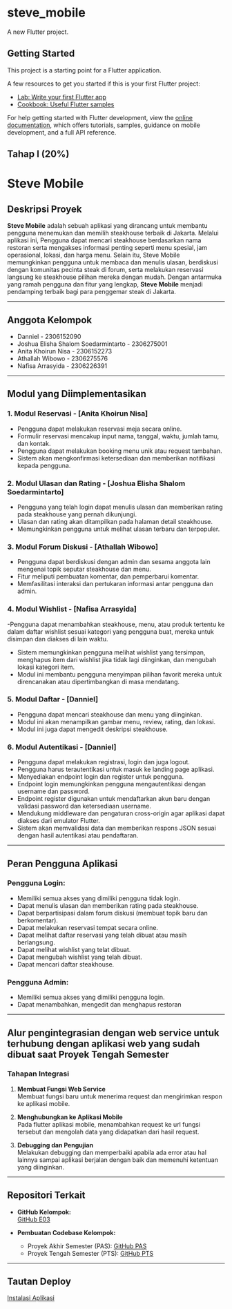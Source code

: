 # steve_mobile

A new Flutter project.

## Getting Started

This project is a starting point for a Flutter application.

A few resources to get you started if this is your first Flutter project:

- [Lab: Write your first Flutter app](https://docs.flutter.dev/get-started/codelab)
- [Cookbook: Useful Flutter samples](https://docs.flutter.dev/cookbook)

For help getting started with Flutter development, view the
[online documentation](https://docs.flutter.dev/), which offers tutorials,
samples, guidance on mobile development, and a full API reference.

## Tahap I (20%)

# Steve Mobile

## **Deskripsi Proyek**

**Steve Mobile** adalah sebuah aplikasi yang dirancang untuk membantu pengguna menemukan dan memilih steakhouse terbaik di Jakarta. Melalui aplikasi ini, Pengguna dapat mencari steakhouse berdasarkan nama restoran serta mengakses informasi penting seperti menu spesial, jam operasional, lokasi, dan harga menu. Selain itu, Steve Mobile memungkinkan pengguna untuk membaca dan menulis ulasan, berdiskusi dengan komunitas pecinta steak di forum, serta melakukan reservasi langsung ke steakhouse pilihan mereka dengan mudah. Dengan antarmuka yang ramah pengguna dan fitur yang lengkap, **Steve Mobile** menjadi pendamping terbaik bagi para penggemar steak di Jakarta.

---

## **Anggota Kelompok**

- Danniel - 2306152090
- Joshua Elisha Shalom Soedarmintarto - 2306275001
- Anita Khoirun Nisa - 2306152273
- Athallah Wibowo - 2306275576
- Nafisa Arrasyida - 2306226391

---

## **Modul yang Diimplementasikan**

### 1. **Modul Reservasi** - **[Anita Khoirun Nisa]**

- Pengguna dapat melakukan reservasi meja secara online.
- Formulir reservasi mencakup input nama, tanggal, waktu, jumlah tamu, dan kontak.
- Pengguna dapat melakukan booking menu unik atau request tambahan.
- Sistem akan mengkonfirmasi ketersediaan dan memberikan notifikasi kepada pengguna.

### 2. **Modul Ulasan dan Rating** - **[Joshua Elisha Shalom Soedarmintarto]**

- Pengguna yang telah login dapat menulis ulasan dan memberikan rating pada steakhouse yang pernah dikunjungi.
- Ulasan dan rating akan ditampilkan pada halaman detail steakhouse.
- Memungkinkan pengguna untuk melihat ulasan terbaru dan terpopuler.

### 3. **Modul Forum Diskusi** - **[Athallah Wibowo]**

- Pengguna dapat berdiskusi dengan admin dan sesama anggota lain mengenai topik seputar steakhouse dan menu.
- Fitur meliputi pembuatan komentar, dan pemperbarui komentar.
- Memfasilitasi interaksi dan pertukaran informasi antar pengguna dan admin.

### 4. **Modul Wishlist** - **[Nafisa Arrasyida]**

-Pengguna dapat menambahkan steakhouse, menu, atau produk tertentu ke dalam daftar wishlist sesuai kategori yang pengguna buat, mereka untuk disimpan dan diakses di lain waktu.

- Sistem memungkinkan pengguna melihat wishlist yang tersimpan, menghapus item dari wishlist jika tidak lagi diinginkan, dan mengubah lokasi kategori item.
- Modul ini membantu pengguna menyimpan pilihan favorit mereka untuk direncanakan atau dipertimbangkan di masa mendatang.

### 5. **Modul Daftar** - **[Danniel]**

- Pengguna dapat mencari steakhouse dan menu yang diinginkan.
- Modul ini akan menampilkan gambar menu, review, rating, dan lokasi.
- Modul ini juga dapat mengedit deskripsi steakhouse.

### 6. **Modul Autentikasi** - **[Danniel]**

- Pengguna dapat melakukan registrasi, login dan juga logout.
- Pengguna harus terautentikasi untuk masuk ke landing page aplikasi.
- Menyediakan endpoint login dan register untuk pengguna.
- Endpoint login memungkinkan pengguna mengautentikasi dengan username dan password.
- Endpoint register digunakan untuk mendaftarkan akun baru dengan validasi password dan ketersediaan username.
- Mendukung middleware dan pengaturan cross-origin agar aplikasi dapat diakses dari emulator Flutter.
- Sistem akan memvalidasi data dan memberikan respons JSON sesuai dengan hasil autentikasi atau pendaftaran.

---

## **Peran Pengguna Aplikasi**

### **Pengguna Login:**

- Memiliki semua akses yang dimiliki pengguna tidak login.
- Dapat menulis ulasan dan memberikan rating pada steakhouse.
- Dapat berpartisipasi dalam forum diskusi (membuat topik baru dan berkomentar).
- Dapat melakukan reservasi tempat secara online.
- Dapat melihat daftar reservasi yang telah dibuat atau masih berlangsung.
- Dapat melihat wishlist yang telat dibuat.
- Dapat mengubah wishlist yang telah dibuat.
- Dapat mencari daftar steakhouse.

### **Pengguna Admin:**

- Memiliki semua akses yang dimiliki pengguna login.
- Dapat menambahkan, mengedit dan menghapus restoran

---

## **Alur pengintegrasian dengan web service untuk terhubung dengan aplikasi web yang sudah dibuat saat Proyek Tengah Semester**

### **Tahapan Integrasi**

1. **Membuat Fungsi Web Service**  
   Membuat fungsi baru untuk menerima request dan mengirimkan respon ke aplikasi mobile.

2. **Menghubungkan ke Aplikasi Mobile**  
   Pada flutter aplikasi mobile, menambahkan request ke url fungsi tersebut dan mengolah data yang didapatkan dari hasil request.

3. **Debugging dan Pengujian**  
   Melakukan debugging dan memperbaiki apabila ada error atau hal lainnya sampai aplikasi berjalan dengan baik dan memenuhi ketentuan yang diinginkan.

---

## **Repositori Terkait**

- **GitHub Kelompok:**  
  [GitHub E03](https://github.com/PBP-E03)

- **Pembuatan Codebase Kelompok:**
  - Proyek Akhir Semester (PAS): [GitHub PAS](https://github.com/PBP-E03/TK-PAS-E03)
  - Proyek Tengah Semester (PTS): [GitHub PTS](https://github.com/PBP-E03/TK1-PBP)

---

## **Tautan Deploy**

[Instalasi Aplikasi](https://appcenter.ms/download?url=%2Fv0.1%2Fapps%2FPBP-E03%2FSteve-Mobile%2Fbuilds%2F3%2Fdownloads%2Fbuild)
